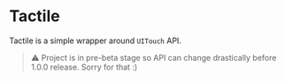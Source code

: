 # Tactile

Tactile is a simple wrapper around `UITouch` API.

> :warning: Project is in pre-beta stage so API can change drastically before 1.0.0 release. Sorry for that :)